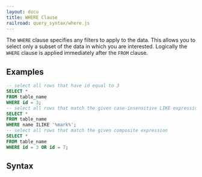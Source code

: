 ```yaml
---
layout: docu
title: WHERE Clause
railroad: query_syntax/where.js
---
```


The `WHERE` clause specifies any filters to apply to the data. This allows you to select only a subset of the data in which you are interested. Logically the `WHERE` clause is applied immediately after the `FROM` clause.

## Examples

```sql
-- select all rows that have id equal to 3
SELECT *
FROM table_name
WHERE id = 3;
-- select all rows that match the given case-insensitive LIKE expression
SELECT *
FROM table_name
WHERE name ILIKE '%mark%';
-- select all rows that match the given composite expression
SELECT *
FROM table_name
WHERE id = 3 OR id = 7;
```

## Syntax

<div id="rrdiagram"></div>

